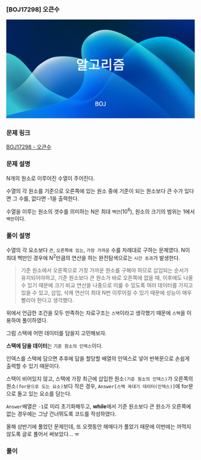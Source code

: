 ### [BOJ17298] 오큰수

![](./images/boj.png)

### 문제 링크

[BOJ17298 - 오큰수](https://www.acmicpc.net/problem/17298)

### 문제 설명

N개의 원소로 이루어진 수열이 주어진다.

수열의 각 원소를 기준으로 오른쪽에 있는 원소 중에 기준이 되는 원소보다 큰 수가 있다면 그 수를, 없다면 -1을 출력한다.

수열을 이루는 원소의 갯수를 의미하는 N은 최대 `백만`(10<sup>6</sup>), 원소의 크기의 범위는 1에서 `백만`이다.

### 풀이 설명

수열의 각 요소보다 `큰`, `오른쪽에 있는`, `가장 가까운` 수를 차례대로 구하는 문제였다.
N이 최대 백만인 경우에 N<sup>2</sup>만큼의 연산을 하는 완전탐색으로는 `시간 초과`가 발생한다.

> 기준 원소에서 오른쪽으로 가장 가까운 원소를 구해야 하므로 삽입되는 순서가 유지되어야하고,
> 기준 원소보다 큰 원소가 바로 오른쪽에 없을 때, 이후에도 나올 수 있기 때문에
> 크기 비교 연산을 나중으로 미룰 수 있도록 여러 데이터를 가지고 있을 수 있고,
> 삽입, 삭제 연산이 최대 N번 이루어질 수 있기 때문에 성능이 매우 빨라야 한다고 생각했다.

위에서 언급한 조건을 모두 만족하는 자료구조는 `스택`이라고 생각했기 때문에 `스택`을 이용하여 풀이하였다.

그럼 스택에 어떤 데이터를 담을지 고민해보자.

**스택에 담을 데이터**는 `기준 원소의 인덱스`이다.

인덱스를 스택에 담으면 추후에 답을 할당할 배열의 인덱스로 넣어 반복문으로 손쉽게 출력할 수 있기 때문이다.

스택이 비어있지 않고, 스택에 가장 최근에 삽입한 원소`(기준 원소의 인덱스)`가 오른쪽의 원소`(for문으로 도는 요소)`보다 작은 경우,
`Answer[스택 꼭대기 데이터(인덱스)]`에 for문으로 돌고 있는 요소를 담는다.

`Answer`배열은 `-1`로 미리 초기화해두고,
**while**에서 기준 원소보다 큰 원소가 오른쪽에 없는 경우에는 그냥 건너뛰도록 코드를 작성하였다.

올해 상반기에 풀었던 문제인데, 또 오랫동안 헤매다가 풀었기 때문에 이번에는 까먹지 않도록 글로 풀어서 써보았다... ㅠ

### 풀이

<script src="https://gist.github.com/eotkd4791/ccef5f3dbbccb1d89c5be545d9318802.js"></script>
